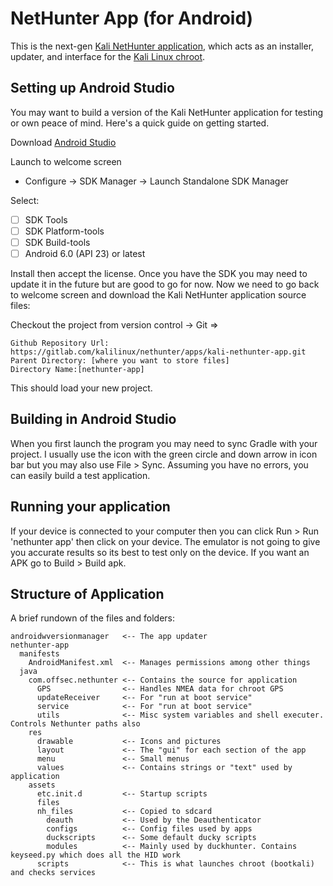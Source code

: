 # NetHunter App (for Android)

This is the next-gen [Kali NetHunter application](http://store.nethunter.com/packages/com.offsec.nethunter/), which acts as an installer, updater, and interface for the [Kali Linux chroot](https://gitlab.com/kalilinux/nethunter/build-scripts/kali-nethunter-project/-/tree/master/nethunter-fs).

## Setting up Android Studio

You may want to build a version of the Kali NetHunter application for testing or own peace of mind.
Here's a quick guide on getting started.

Download [Android Studio](https://developer.android.com/studio)

Launch to welcome screen

- Configure -> SDK Manager -> Launch Standalone SDK Manager

Select:

- [ ] SDK Tools
- [ ] SDK Platform-tools
- [ ] SDK Build-tools
- [ ] Android 6.0 (API 23) or latest

Install then accept the license. Once you have the SDK you may need to update it in the future but are good to go for now. Now we need to go back to welcome screen and download the Kali NetHunter application source files:

Checkout the project from version control -> Git =>

```plaintext
Github Repository Url: https://gitlab.com/kalilinux/nethunter/apps/kali-nethunter-app.git
Parent Directory: [where you want to store files]
Directory Name:[nethunter-app]
```

This should load your new project.

## Building in Android Studio

When you first launch the program you may need to sync Gradle with your project. I usually use the icon with the green circle and down arrow in icon bar but you may also use File > Sync. Assuming you have no errors, you can easily build a test application.

## Running your application

If your device is connected to your computer then you can click Run > Run 'nethunter app' then click on your device. The emulator is not going to give you accurate results so its best to test only on the device. If you want an APK go to Build > Build apk.

## Structure of Application

A brief rundown of the files and folders:

```plaintext
androidwversionmanager   <-- The app updater
nethunter-app
  manifests
    AndroidManifest.xml  <-- Manages permissions among other things
  java
    com.offsec.nethunter <-- Contains the source for application
      GPS                <-- Handles NMEA data for chroot GPS
      updateReceiver     <-- For "run at boot service"
      service            <-- For "run at boot service"
      utils              <-- Misc system variables and shell executer. Controls Nethunter paths also
    res
      drawable           <-- Icons and pictures
      layout             <-- The "gui" for each section of the app
      menu               <-- Small menus
      values             <-- Contains strings or "text" used by application
    assets
      etc.init.d         <-- Startup scripts
      files
      nh_files           <-- Copied to sdcard
        deauth           <-- Used by the Deauthenticator
        configs          <-- Config files used by apps
        duckscripts      <-- Some default ducky scripts
        modules          <-- Mainly used by duckhunter. Contains keyseed.py which does all the HID work
      scripts            <-- This is what launches chroot (bootkali) and checks services
```
